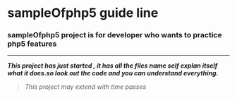 # sampleOfphp5 guide line
### sampleOfphp5 project is for developer who wants to practice php5 features
-----------------------
**_This project has just started , it has all the files name self explan itself what it does.so look out the code and you can understand everything._** 

> _This project may extend with time passes_
